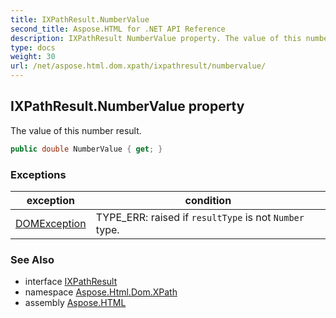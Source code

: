 ```yaml
---
title: IXPathResult.NumberValue
second_title: Aspose.HTML for .NET API Reference
description: IXPathResult NumberValue property. The value of this number result
type: docs
weight: 30
url: /net/aspose.html.dom.xpath/ixpathresult/numbervalue/
---
```

## IXPathResult.NumberValue property

The value of this number result.

```csharp
public double NumberValue { get; }
```

### Exceptions

| exception | condition |
| --- | --- |
| [DOMException](../../../aspose.html.dom/domexception/) | TYPE_ERR: raised if `resultType` is not `Number` type. |

### See Also

* interface [IXPathResult](../)
* namespace [Aspose.Html.Dom.XPath](../../../aspose.html.dom.xpath/)
* assembly [Aspose.HTML](../../../)
